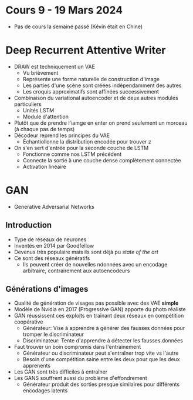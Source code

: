# Cours 9 - 19 Mars 2024
- Pas de cours la semaine passé (Kévin était en Chine)

# Deep Recurrent Attentive Writer
- DRAW est techniquement un VAE
  - Vu brièvement
  - Représente une forme naturelle de construction d'image
  - Les parties d'une scène sont créées indépendamment des autres
  - Les croquis approximatifs sont affinées successivement
- Combinaison du variational autoencoder et de deux autres modules particuliers
  - Unités LSTM
  - Module d'attention
- Plutôt que de prendre l'iamge en enter on prend seulement un morceau (à chaque pas de temps)
- Décodeur reprend les principes du VAE
  - Échantiollonne la distribution encodée pour trouver z
- On s'en sert d'entrée pour la seconde couche de LSTM
  - Fonctionne comme nos LSTM précédent
  - Connecte la sortie à une couche dense complètement connectée
  - Activation linéaire


# GAN
- Generative Adversarial Networks

## Introduction
- Type de réseaux de neurones
- Inventés en 2014 par Goodfellow
- Devenus très populaire mais ils sont déjà pu _state of the art_
- Ce sont des réseaux génératifs
  - Ils peuvent créer de nouvelles ndonnées avec un encodage arbitraire, contrairement aux autoencodeurs

## Générations d'images
- Qualité de génération de visages pas possible avec des VAE **simple**
- Modèle de Nvidia en 2017 (Progressive GAN) apporte du photo réaliste
- GAN réussissent ces exploits en traînant deux réseaux en compétition coopérative
  - Générateur: Vise à apprendre à générer des fausses données pour tromper le discriminateur
  - Discriminateur: Tente d'apprendre à détecter les fausses données
- Faut trouver un boin compromis dans l'entraînement
  - Générateur ou discriminateur peut s'entraîner trop vite vs l'autre
  - Besoin d'une compétition saine entre les deux pour que les deux apprenents
- Les GAN sont très difficiles à entraîner
- Les GANS souffrent aussi du problème d'effondrement
  - Générateur produit des sorties presque similaires pour différents encodages latents    
